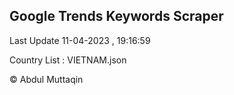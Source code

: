 

## Google Trends Keywords Scraper 
 
Last Update 11-04-2023 , 19:16:59

Country List :
VIETNAM.json



© Abdul Muttaqin 
